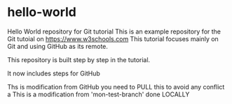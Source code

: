 # hello-world
Hello World repository for Git tutorial
This is an example repository for the Git tutoial on https://www.w3schools.com
This tutorial focuses mainly on Git and using GitHub as its remote.

This repository is built step by step in the tutorial.

It now includes steps for GitHub


Ths is modification from GitHub you need to PULL this to avoid any conflict
a
This is a modification from 'mon-test-branch' done LOCALLY